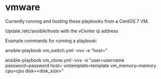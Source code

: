 # vmware

Currently running and hosting these playbooks from a CentOS 7 VM.

Update /etc/ansible/hosts with the vCenter ip address

Example commands for running a playbook:

ansible-playbook vm_switch.yml -vvv -e "host=<ip address>"


ansible-playbook vm_clone.yml -vvv -e "user=username password=password host=<ip address> vmtemplate=template vm_memory=memory cpu=cpu disk=<disk_size>"
